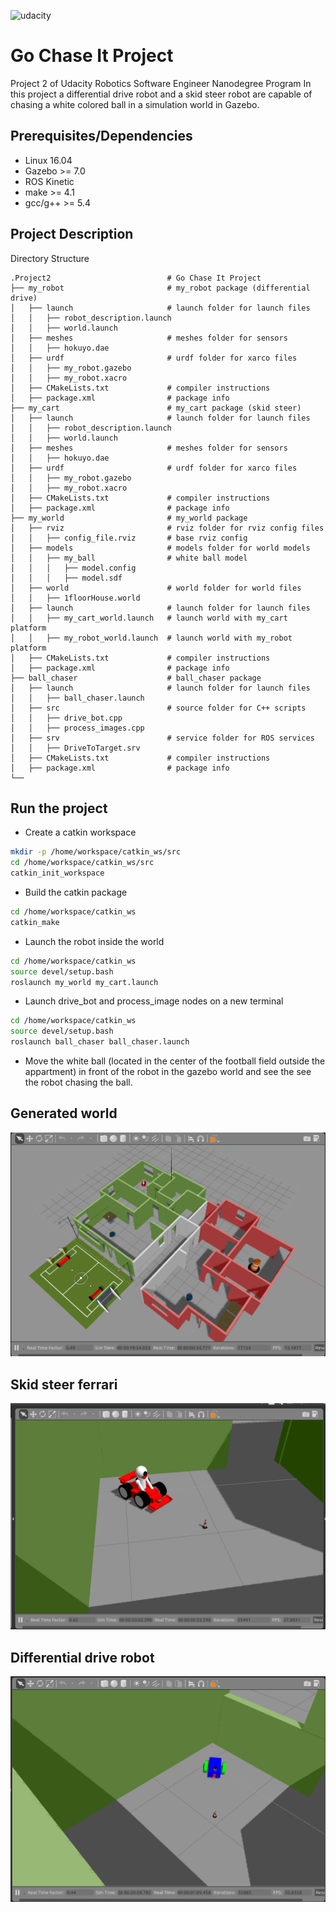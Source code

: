 ![udacity](./image/udacity.png)

# Go Chase It Project
Project 2 of Udacity Robotics Software Engineer Nanodegree Program
In this project a differential drive robot and a skid steer robot are 
capable of chasing a white colored ball in a simulation world in Gazebo.

## Prerequisites/Dependencies
* Linux 16.04
* Gazebo >= 7.0  
* ROS Kinetic  
* make >= 4.1
* gcc/g++ >= 5.4

## Project Description  
Directory Structure  
```
.Project2                          # Go Chase It Project
├── my_robot                       # my_robot package (differential drive)                   
│   ├── launch                     # launch folder for launch files   
│   │   ├── robot_description.launch
│   │   ├── world.launch
│   ├── meshes                     # meshes folder for sensors
│   │   ├── hokuyo.dae
│   ├── urdf                       # urdf folder for xarco files
│   │   ├── my_robot.gazebo
│   │   ├── my_robot.xacro
│   ├── CMakeLists.txt             # compiler instructions
│   ├── package.xml                # package info
├── my_cart                        # my_cart package (skid steer)                   
│   ├── launch                     # launch folder for launch files   
│   │   ├── robot_description.launch
│   │   ├── world.launch
│   ├── meshes                     # meshes folder for sensors
│   │   ├── hokuyo.dae
│   ├── urdf                       # urdf folder for xarco files
│   │   ├── my_robot.gazebo
│   │   ├── my_robot.xacro
│   ├── CMakeLists.txt             # compiler instructions
│   ├── package.xml                # package info
├── my_world                       # my_world package                   
│   ├── rviz                       # rviz folder for rviz config files
│   │   ├── config_file.rviz       # base rviz config
│   ├── models                     # models folder for world models
│   │   ├── my_ball                # white ball model
│   │   │   ├── model.config   
│   │   │   ├── model.sdf
│   ├── world                      # world folder for world files
│   │   ├── 1floorHouse.world
│   ├── launch                     # launch folder for launch files   
│   │   ├── my_cart_world.launch   # launch world with my_cart platform
│   │   ├── my_robot_world.launch  # launch world with my_robot platform
│   ├── CMakeLists.txt             # compiler instructions
│   ├── package.xml                # package info
├── ball_chaser                    # ball_chaser package                   
│   ├── launch                     # launch folder for launch files   
│   │   ├── ball_chaser.launch
│   ├── src                        # source folder for C++ scripts
│   │   ├── drive_bot.cpp
│   │   ├── process_images.cpp
│   ├── srv                        # service folder for ROS services
│   │   ├── DriveToTarget.srv
│   ├── CMakeLists.txt             # compiler instructions
│   ├── package.xml                # package info                  
└──           
```

## Run the project
* Create a catkin workspace
```bash
mkdir -p /home/workspace/catkin_ws/src
cd /home/workspace/catkin_ws/src
catkin_init_workspace
```
* Build the catkin package
```bash
cd /home/workspace/catkin_ws
catkin_make
```
* Launch the robot inside the world
```bash
cd /home/workspace/catkin_ws
source devel/setup.bash
roslaunch my_world my_cart.launch
```
* Launch drive_bot and process_image nodes on a new terminal
```bash
cd /home/workspace/catkin_ws
source devel/setup.bash
roslaunch ball_chaser ball_chaser.launch
```
* Move the white ball (located in the center of the football field outside the appartment) in front of the robot in the gazebo world and see the see the robot chasing the ball.


## Generated world
![my_world](./images/my_world.png)

## Skid steer ferrari
![my_cart](./images/my_cart.png)

## Differential drive robot
 ![my_robot](./images/my_robot.png)